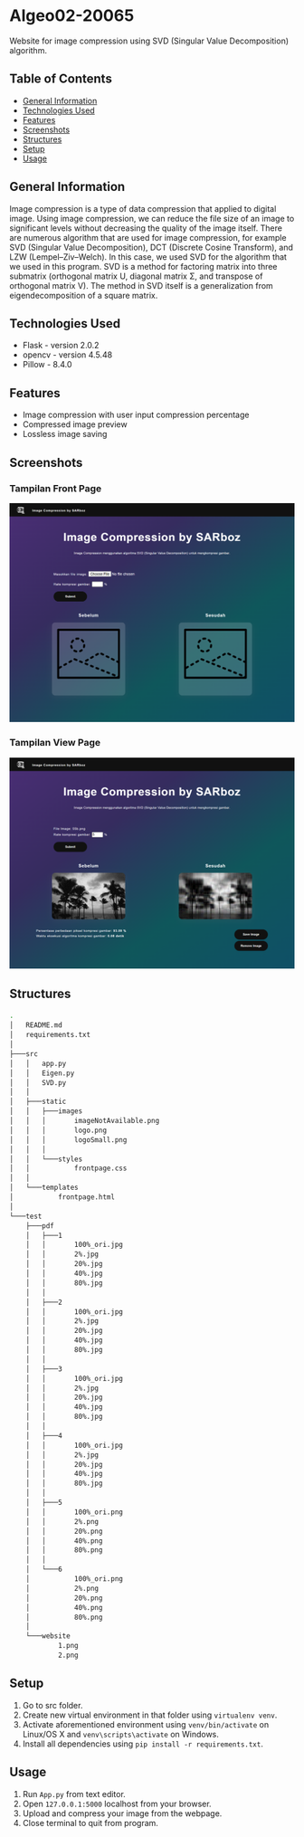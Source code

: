 # Algeo02-20065
Website for image compression using SVD (Singular Value Decomposition) algorithm.

## Table of Contents
* [General Information](#general-information)
* [Technologies Used](#technologies-used)
* [Features](#features)
* [Screenshots](#screenshots)
* [Structures](#structures)
* [Setup](#setup)
* [Usage](#usage)

## General Information
Image compression is a type of data compression that applied to digital image. Using image compression, we can reduce the file size of an image to significant levels without decreasing the quality of the image itself. There are numerous algorithm that are used for image compression, for example SVD (Singular Value Decomposition), DCT (Discrete Cosine Transform), and LZW (Lempel–Ziv–Welch). In this case, we used SVD for the algorithm that we used in this program.
SVD is a method for factoring matrix into three submatrix (orthogonal matrix U, diagonal matrix Σ, and transpose of orthogonal matrix V). The method in SVD itself is a generalization from eigendecomposition of a square matrix.

## Technologies Used
* Flask - version 2.0.2
* opencv - version 4.5.48
* Pillow - 8.4.0

## Features
* Image compression with user input compression percentage
* Compressed image preview
* Lossless image saving

## Screenshots
### Tampilan Front Page
![Front Page](./test/website/1.png)
### Tampilan View Page
![View Page](./test/website/2.png)

## Structures
```bash
.
│   README.md
│   requirements.txt
│
├───src
│   │   app.py
│   │   Eigen.py
│   │   SVD.py
│   │
│   ├───static
│   │   ├───images
│   │   │       imageNotAvailable.png
│   │   │       logo.png
│   │   │       logoSmall.png
│   │   │
│   │   └───styles
│   │           frontpage.css
│   │
│   └───templates
│           frontpage.html
│
└───test
    ├───pdf
    │   ├───1
    │   │       100%_ori.jpg
    │   │       2%.jpg
    │   │       20%.jpg
    │   │       40%.jpg
    │   │       80%.jpg
    │   │
    │   ├───2
    │   │       100%_ori.jpg
    │   │       2%.jpg
    │   │       20%.jpg
    │   │       40%.jpg
    │   │       80%.jpg
    │   │
    │   ├───3
    │   │       100%_ori.jpg
    │   │       2%.jpg
    │   │       20%.jpg
    │   │       40%.jpg
    │   │       80%.jpg
    │   │
    │   ├───4
    │   │       100%_ori.jpg
    │   │       2%.jpg
    │   │       20%.jpg
    │   │       40%.jpg
    │   │       80%.jpg
    │   │
    │   ├───5
    │   │       100%_ori.png
    │   │       2%.png
    │   │       20%.png
    │   │       40%.png
    │   │       80%.png
    │   │
    │   └───6
    │           100%_ori.png
    │           2%.png
    │           20%.png
    │           40%.png
    │           80%.png
    │
    └───website
            1.png
            2.png
```

## Setup
1. Go to src folder.
2. Create new virtual environment in that folder using `virtualenv venv`.
3. Activate aforementioned environment using `venv/bin/activate` on Linux/OS X and `venv\scripts\activate` on Windows.
4. Install all dependencies using `pip install -r requirements.txt`.

## Usage
1. Run `App.py` from text editor.
2. Open `127.0.0.1:5000` localhost from your browser.
3. Upload and compress your image from the webpage.
4. Close terminal to quit from program.